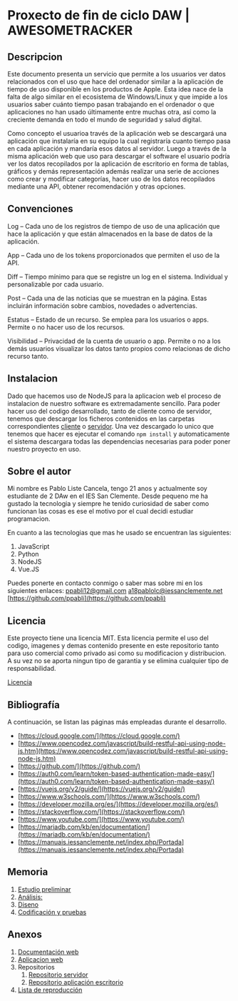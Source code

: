 # Proxecto de fin de ciclo DAW | AWESOMETRACKER

## Descripcion

Este documento presenta un servicio que permite a los usuarios ver datos relacionados con el uso que hace del ordenador similar a la aplicación de tiempo de uso disponible en los productos de Apple. Esta idea nace de la falta de algo similar en el ecosistema de Windows/Linux y que impide a los usuarios saber cuánto tiempo pasan trabajando en el ordenador o que aplicaciones no han usado últimamente entre muchas otra, así como la creciente demanda en todo el mundo de seguridad y salud digital.

Como concepto el usuarioa través de la aplicación web se descargará una aplicación que instalaría en su equipo la cual registraría cuanto tiempo pasa en cada aplicación y mandaría esos datos al servidor. Luego a través de la misma aplicación web que uso para descargar el software el usuario podría ver los datos recopilados por la aplicación de escritorio en forma de tablas, gráficos y demás representación además realizar una serie de acciones como crear y modificar categorías, hacer uso de los datos recopilados mediante una API, obtener recomendación y otras opciones.

## Convenciones

Log – Cada uno de los registros de tiempo de uso de una aplicación que hace la aplicación y que están almacenados en la base de datos de la aplicación.

App – Cada uno de los tokens proporcionados que permiten el uso de la API.

Diff – Tiempo mínimo para que se registre un log en el sistema. Individual y personalizable por cada usuario.

Post – Cada una de las noticias que se muestran en la página. Estas incluirán información sobre cambios, novedades o advertencias.

Estatus – Estado de un recurso. Se emplea para los usuarios o apps. Permite o no hacer uso de los recursos.

Visibilidad – Privacidad de la cuenta de usuario o app. Permite o no a los demás usuarios visualizar los datos tanto propios como relacionas de dicho recurso tanto.

## Instalacion

Dado que hacemos uso de NodeJS para la aplicacion web el proceso de instalacion de nuestro software es extremadamente sencillo. Para poder hacer uso del codigo desarrollado, tanto de cliente como de servidor, tenemos que descargar los ficheros contenidos en las carpetas correspondientes [cliente](awesometracker-server/awesometracker.ddns.net/client/) o [servidor](awesometracker-server/awesometracker.ddns.net/server/). Una vez descargado lo unico que tenemos que hacer es ejecutar el comando `npm install` y automaticamente el sistema descargara todas las dependencias necesarias para poder poner nuestro proyecto en uso.

## Sobre el autor

Mi nombre es Pablo Liste Cancela, tengo 21 anos y actualmente soy estudiante de 2 DAw en el IES San Clemente.
Desde pequeno me ha gustado la tecnologia y siempre he tenido curiosidad de saber como funcionan las cosas es ese el motivo por el cual decidi estudiar programacion.

En cuanto a las tecnologias que mas he usado se encuentran las siguientes:
1. JavaScript
2. Python
3. NodeJS
4. Vue.JS

Puedes ponerte en contacto conmigo o saber mas sobre mi en los siguientes enlaces:
[ppabli12@gmail.com](ppabli12@gmail.com)
[a18pablolc@iessanclemente.net](a18pablolc@iessanclemente.net)
[https://github.com/ppabli](https://github.com/ppabli)

## Licencia

Este proyecto tiene una licencia MIT. Esta licencia permite el uso del codigo, imagenes y demas contenido presente en este repositorio tanto para uso comercial como privado asi como su modificacion y distribucion. A su vez no se aporta ningun tipo de garantia y se elimina cualquier tipo de responsabilidad.

[Licencia](LICENSE)

## Bibliografía

A continuación, se listan las páginas más empleadas durante el desarrollo.

- [https://cloud.google.com/](https://cloud.google.com/)
- [https://www.opencodez.com/javascript/build-restful-api-using-node-js.htm](https://www.opencodez.com/javascript/build-restful-api-using-node-js.htm)
- [https://github.com/](https://github.com/)
- [https://auth0.com/learn/token-based-authentication-made-easy/](https://auth0.com/learn/token-based-authentication-made-easy/)
- [https://vuejs.org/v2/guide/](https://vuejs.org/v2/guide/)
- [https://www.w3schools.com/](https://www.w3schools.com/)
- [https://developer.mozilla.org/es/](https://developer.mozilla.org/es/)
- [https://stackoverflow.com/](https://stackoverflow.com/)
- [https://www.youtube.com/](https://www.youtube.com/)
- [https://mariadb.com/kb/en/documentation/](https://mariadb.com/kb/en/documentation/)
- [https://manuais.iessanclemente.net/index.php/Portada](https://manuais.iessanclemente.net/index.php/Portada)

## Memoria

1. [Estudio preliminar](doc/templates/1_estudio_preliminar.md)
2. [Análisis:](doc/templates/2_analisis.md)
3. [Diseno](doc/templates/3_diseno.md)
4. [Codificación y pruebas](doc/templates/4_codificacion_pruebas.md)

## Anexos

1. [Documentación web](https://awesometracker.ddns.net/docs)
2. [Aplicacion web](https://awesometracker.ddns.net)
3. Repositorios
	1. [Repositorio servidor](https://github.com/ppabli/awesometracker-server)
	2. [Repositorio aplicación escritorio](https://github.com/ppabli/awesometracker-server)	
4. [Lista de reproducción](https://www.youtube.com/playlist?list=PL-1Ze9GVKLwzRJGEltgkMl-ICTp4Jo66a)